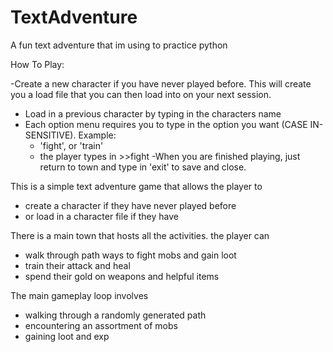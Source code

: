 # TextAdventure
A fun text adventure that im using to practice python

How To Play:

-Create a new character if you have never played before. This will create you a load file that you can then load into on your next session.
- Load in a previous character by typing in the characters name 
- Each option menu requires you to type in the option you want (CASE IN-SENSITIVE). Example:
  - 'fight', or 'train'
  - the player types  in >>fight
-When you are finished playing, just return to town and type in 'exit' to save and close.

This is a simple text adventure game that allows the player to
- create a character if they have never played before
- or load in a character file if they have

There is a main town that hosts all the activities. the player can
- walk through path ways to fight mobs and gain loot 
- train their attack and heal 
- spend their gold on weapons and helpful items

The main gameplay loop involves
- walking through a randomly generated path 
- encountering an assortment of mobs
- gaining loot and exp


